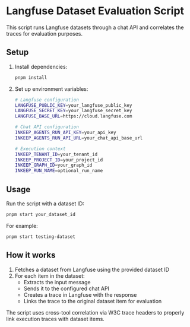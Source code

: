 # Langfuse Dataset Evaluation Script

This script runs Langfuse datasets through a chat API and correlates the traces for evaluation purposes.

## Setup

1. Install dependencies:
   ```bash
   pnpm install
   ```

2. Set up environment variables:
   ```bash
   # Langfuse configuration
   LANGFUSE_PUBLIC_KEY=your_langfuse_public_key
   LANGFUSE_SECRET_KEY=your_langfuse_secret_key
   LANGFUSE_BASE_URL=https://cloud.langfuse.com

   # Chat API configuration
   INKEEP_AGENTS_RUN_API_KEY=your_api_key
   INKEEP_AGENTS_RUN_API_URL=your_chat_api_base_url

   # Execution context
   INKEEP_TENANT_ID=your_tenant_id
   INKEEP_PROJECT_ID=your_project_id
   INKEEP_GRAPH_ID=your_graph_id
   INKEEP_RUN_NAME=optional_run_name
   ```

## Usage

Run the script with a dataset ID:

```bash
pnpm start your_dataset_id
```

For example:
```bash
pnpm start testing-dataset
```

## How it works

1. Fetches a dataset from Langfuse using the provided dataset ID
2. For each item in the dataset:
   - Extracts the input message
   - Sends it to the configured chat API
   - Creates a trace in Langfuse with the response
   - Links the trace to the original dataset item for evaluation

The script uses cross-tool correlation via W3C trace headers to properly link execution traces with dataset items.
